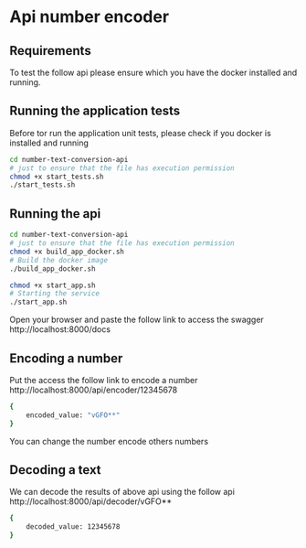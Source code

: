 # Api number encoder

## Requirements
To test the follow api please ensure which you have the docker installed and running.

## Running the application tests
Before tor run the application unit tests, please check if you docker is installed and running
```sh
cd number-text-conversion-api
# just to ensure that the file has execution permission
chmod +x start_tests.sh
./start_tests.sh
```

## Running the api
```sh
cd number-text-conversion-api
# just to ensure that the file has execution permission
chmod +x build_app_docker.sh
# Build the docker image
./build_app_docker.sh

chmod +x start_app.sh
# Starting the service
./start_app.sh
```

Open your browser and paste the follow link to access the swagger
http://localhost:8000/docs

## Encoding a number
Put the access the follow link to encode a number
http://localhost:8000/api/encoder/12345678
```sh
{
    encoded_value: "vGFO**"
}
```
You can change the number encode others numbers

## Decoding a text
We can decode the results of above api using the follow api
http://localhost:8000/api/decoder/vGFO**
```sh
{
    decoded_value: 12345678
}
```
